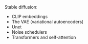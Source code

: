 Stable diffusion:
* CLIP embeddings
* The VAE (variational autoencoders)
* Unet
* Noise schedulers
* Transformers and self-attention
~~~~